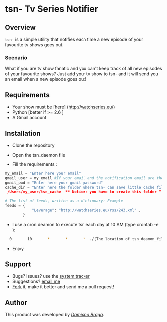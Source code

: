 # tsn- Tv Series Notifier
 
## Overview

`tsn-` is a simple utility that notifies each time a new episode of your favourite tv shows goes out.

### Scenario

What if you are tv show fanatic and you can't keep track of all new episodes of your favourite shows?
Just add your tv show to tsn- and it will send you an email when a new episode goes out!

## Requirements

- Your show must be [here] (http://watchseries.eu/)
- Python [better if >= 2.6 ]
- A Gmail account 

## Installation

- Clone the repository

- Open the tsn_daemon file

- Fill the requirements :


```python
my_email = "Enter here your email"
gmail_user = my_email #If your email and the notification email are the same
gmail_pwd = "Enter here your gmail password"
cache_dir = "Enter here the folder where tsn- can save little cache files. I use
 /Users/my_user/tsn_cache  ** Notice: you have to create this folder "

# The list of feeds, written as a dictionary: Example
feeds = {
			"Leverage": "http://watchseries.eu/rss/243.xml" , 
		}
```

- I use a cron deamon to execute tsn each day at 10 AM (type crontab -e ):
```bash
  0       10       *       *       *  ./[The location of tsn_deamon_file]/tsn_daemon
```

- Enjoy

## Support

- Bugs? Issues? use the [system tracker](https://github.com/dbraga/tsn-/issues) 
- Suggestions? [email me](mailto:damiano.braga@gmail.com)
- [Fork](https://github.com/dbraga/tsn-/fork) it, make it better and send me a pull request!
 
## Author
 
This product was developed by [*Damiano Braga*](https://github.com/dbraga).